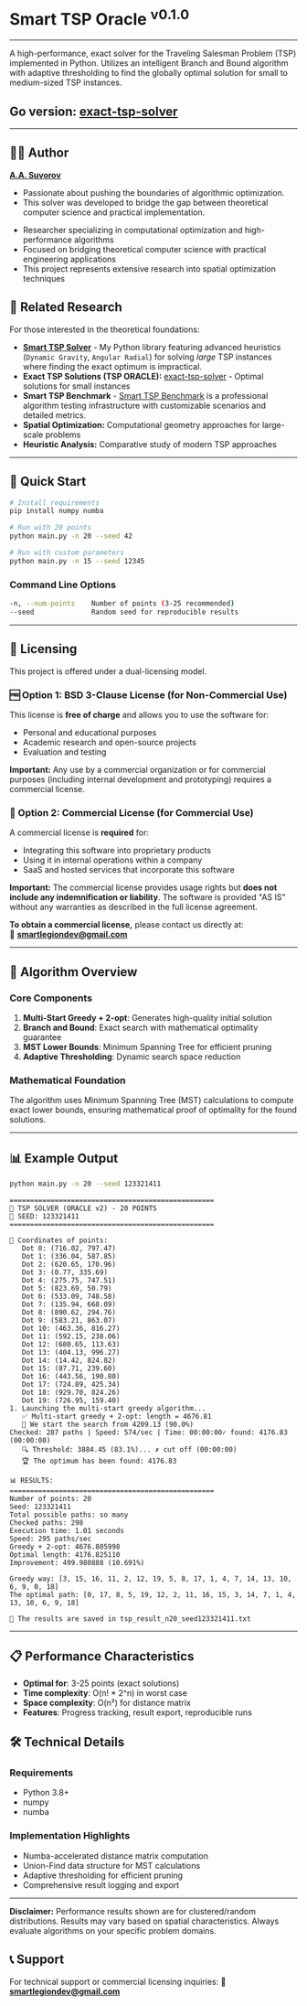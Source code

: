 # Smart TSP Oracle <sup>v0.1.0</sup>

---

A high-performance, exact solver for the Traveling Salesman Problem (TSP) implemented in Python. Utilizes an intelligent Branch and Bound algorithm with adaptive thresholding to find the globally optimal solution for small to medium-sized TSP instances.

## Go version: [exact-tsp-solver](https://github.com/smartlegionlab/exact-tsp-solver)

---

## 👨‍💻 Author

[**A.A. Suvorov**](https://github.com/smartlegionlab/)

*   Passionate about pushing the boundaries of algorithmic optimization.
*   This solver was developed to bridge the gap between theoretical computer science and practical implementation.

- Researcher specializing in computational optimization and high-performance algorithms
- Focused on bridging theoretical computer science with practical engineering applications
- This project represents extensive research into spatial optimization techniques

## 🔗 Related Research

For those interested in the theoretical foundations:

- **[Smart TSP Solver](https://github.com/smartlegionlab/smart-tsp-solver)** - My Python library featuring advanced heuristics (`Dynamic Gravity`, `Angular Radial`) for solving *large* TSP instances where finding the exact optimum is impractical.
- **Exact TSP Solutions (TSP ORACLE):** [exact-tsp-solver](https://github.com/smartlegionlab/exact-tsp-solver) - Optimal solutions for small instances
- **Smart TSP Benchmark** - [Smart TSP Benchmark](https://github.com/smartlegionlab/smart-tsp-benchmark) is a professional algorithm testing infrastructure with customizable scenarios and detailed metrics.
- **Spatial Optimization:** Computational geometry approaches for large-scale problems
- **Heuristic Analysis:** Comparative study of modern TSP approaches

---

## 🚀 Quick Start

```bash
# Install requirements
pip install numpy numba

# Run with 20 points
python main.py -n 20 --seed 42

# Run with custom parameters
python main.py -n 15 --seed 12345
```

### Command Line Options

```bash
-n, --num-points    Number of points (3-25 recommended)
--seed              Random seed for reproducible results
```

---

## 📜 Licensing

This project is offered under a dual-licensing model.

### 🆓 Option 1: BSD 3-Clause License (for Non-Commercial Use)
This license is **free of charge** and allows you to use the software for:
- Personal and educational purposes
- Academic research and open-source projects
- Evaluation and testing

**Important:** Any use by a commercial organization or for commercial purposes (including internal development and prototyping) requires a commercial license.

### 💼 Option 2: Commercial License (for Commercial Use)
A commercial license is **required** for:
- Integrating this software into proprietary products
- Using it in internal operations within a company
- SaaS and hosted services that incorporate this software

**Important:** The commercial license provides usage rights but **does not include any indemnification or liability**. The software is provided "AS IS" without any warranties as described in the full license agreement.

**To obtain a commercial license,** please contact us directly at:  
📧 **smartlegiondev@gmail.com**

---

## 🧠 Algorithm Overview

### Core Components

1. **Multi-Start Greedy + 2-opt**: Generates high-quality initial solution
2. **Branch and Bound**: Exact search with mathematical optimality guarantee
3. **MST Lower Bounds**: Minimum Spanning Tree for efficient pruning
4. **Adaptive Thresholding**: Dynamic search space reduction

### Mathematical Foundation

The algorithm uses Minimum Spanning Tree (MST) calculations to compute exact lower bounds, ensuring mathematical proof of optimality for the found solutions.

---

## 📊 Example Output

```bash
python main.py -n 20 --seed 123321411
```

```
==================================================
🚀 TSP SOLVER (ORACLE v2) - 20 POINTS
🔢 SEED: 123321411
==================================================

📍 Coordinates of points:
   Dot 0: (716.02, 797.47)
   Dot 1: (336.04, 587.85)
   Dot 2: (620.65, 170.96)
   Dot 3: (0.77, 335.69)
   Dot 4: (275.75, 747.51)
   Dot 5: (823.69, 50.79)
   Dot 6: (533.09, 748.58)
   Dot 7: (135.94, 668.09)
   Dot 8: (890.62, 294.76)
   Dot 9: (583.21, 863.07)
   Dot 10: (463.36, 816.27)
   Dot 11: (592.15, 238.06)
   Dot 12: (680.65, 113.63)
   Dot 13: (404.13, 996.27)
   Dot 14: (14.42, 824.82)
   Dot 15: (87.71, 239.60)
   Dot 16: (443.56, 190.80)
   Dot 17: (724.89, 425.34)
   Dot 18: (929.70, 824.26)
   Dot 19: (726.95, 159.40)
1. Launching the multi-start greedy algorithm...
   ✅ Multi-start greedy + 2-opt: length = 4676.81
   🎯 We start the search from 4209.13 (90.0%)
Checked: 287 paths | Speed: 574/sec | Time: 00:00:00✓ found: 4176.83 (00:00:00)
   🔍 Threshold: 3884.45 (83.1%)... ✗ cut off (00:00:00)
   🏆 The optimum has been found: 4176.83

📊 RESULTS:
==================================================
Number of points: 20
Seed: 123321411
Total possible paths: so many
Checked paths: 298
Execution time: 1.01 seconds
Speed: 295 paths/sec
Greedy + 2-opt: 4676.805998
Optimal length: 4176.825110
Improvement: 499.980888 (10.691%)

Greedy way: [3, 15, 16, 11, 2, 12, 19, 5, 8, 17, 1, 4, 7, 14, 13, 10, 6, 9, 0, 18]
The optimal path: [0, 17, 8, 5, 19, 12, 2, 11, 16, 15, 3, 14, 7, 1, 4, 13, 10, 6, 9, 18]

💾 The results are saved in tsp_result_n20_seed123321411.txt
```

---

## 📋 Performance Characteristics

- **Optimal for**: 3-25 points (exact solutions)
- **Time complexity**: O(n! * 2^n) in worst case
- **Space complexity**: O(n²) for distance matrix
- **Features**: Progress tracking, result export, reproducible runs

## 🛠️ Technical Details

### Requirements
- Python 3.8+
- numpy
- numba

### Implementation Highlights
- Numba-accelerated distance matrix computation
- Union-Find data structure for MST calculations
- Adaptive thresholding for efficient pruning
- Comprehensive result logging and export

---

**Disclaimer:** Performance results shown are for clustered/random distributions. 
Results may vary based on spatial characteristics. 
Always evaluate algorithms on your specific problem domains.

## 📞 Support

For technical support or commercial licensing inquiries:
📧 **smartlegiondev@gmail.com**